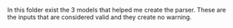 In this folder exist the 3 models that helped me create the parser. These are the inputs that are considered valid and they create no warning.
